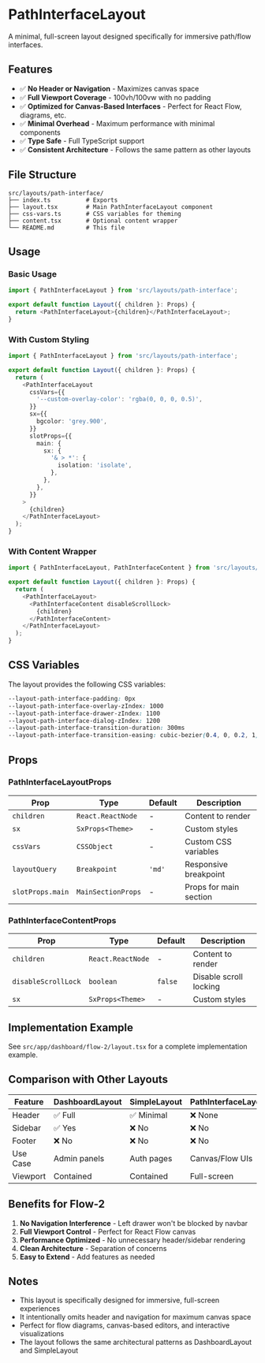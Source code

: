 # PathInterfaceLayout

A minimal, full-screen layout designed specifically for immersive path/flow interfaces.

## Features

- ✅ **No Header or Navigation** - Maximizes canvas space
- ✅ **Full Viewport Coverage** - 100vh/100vw with no padding
- ✅ **Optimized for Canvas-Based Interfaces** - Perfect for React Flow, diagrams, etc.
- ✅ **Minimal Overhead** - Maximum performance with minimal components
- ✅ **Type Safe** - Full TypeScript support
- ✅ **Consistent Architecture** - Follows the same pattern as other layouts

## File Structure

```
src/layouts/path-interface/
├── index.ts          # Exports
├── layout.tsx        # Main PathInterfaceLayout component
├── css-vars.ts       # CSS variables for theming
├── content.tsx       # Optional content wrapper
└── README.md         # This file
```

## Usage

### Basic Usage

```typescript
import { PathInterfaceLayout } from 'src/layouts/path-interface';

export default function Layout({ children }: Props) {
  return <PathInterfaceLayout>{children}</PathInterfaceLayout>;
}
```

### With Custom Styling

```typescript
import { PathInterfaceLayout } from 'src/layouts/path-interface';

export default function Layout({ children }: Props) {
  return (
    <PathInterfaceLayout
      cssVars={{
        '--custom-overlay-color': 'rgba(0, 0, 0, 0.5)',
      }}
      sx={{
        bgcolor: 'grey.900',
      }}
      slotProps={{
        main: {
          sx: {
            '& > *': {
              isolation: 'isolate',
            },
          },
        },
      }}
    >
      {children}
    </PathInterfaceLayout>
  );
}
```

### With Content Wrapper

```typescript
import { PathInterfaceLayout, PathInterfaceContent } from 'src/layouts/path-interface';

export default function Layout({ children }: Props) {
  return (
    <PathInterfaceLayout>
      <PathInterfaceContent disableScrollLock>
        {children}
      </PathInterfaceContent>
    </PathInterfaceLayout>
  );
}
```

## CSS Variables

The layout provides the following CSS variables:

```css
--layout-path-interface-padding: 0px
--layout-path-interface-overlay-zIndex: 1000
--layout-path-interface-drawer-zIndex: 1100
--layout-path-interface-dialog-zIndex: 1200
--layout-path-interface-transition-duration: 300ms
--layout-path-interface-transition-easing: cubic-bezier(0.4, 0, 0.2, 1)
```

## Props

### PathInterfaceLayoutProps

| Prop | Type | Default | Description |
|------|------|---------|-------------|
| `children` | `React.ReactNode` | - | Content to render |
| `sx` | `SxProps<Theme>` | - | Custom styles |
| `cssVars` | `CSSObject` | - | Custom CSS variables |
| `layoutQuery` | `Breakpoint` | `'md'` | Responsive breakpoint |
| `slotProps.main` | `MainSectionProps` | - | Props for main section |

### PathInterfaceContentProps

| Prop | Type | Default | Description |
|------|------|---------|-------------|
| `children` | `React.ReactNode` | - | Content to render |
| `disableScrollLock` | `boolean` | `false` | Disable scroll locking |
| `sx` | `SxProps<Theme>` | - | Custom styles |

## Implementation Example

See `src/app/dashboard/flow-2/layout.tsx` for a complete implementation example.

## Comparison with Other Layouts

| Feature | DashboardLayout | SimpleLayout | PathInterfaceLayout |
|---------|----------------|--------------|---------------------|
| Header | ✅ Full | ✅ Minimal | ❌ None |
| Sidebar | ✅ Yes | ❌ No | ❌ No |
| Footer | ❌ No | ❌ No | ❌ No |
| Use Case | Admin panels | Auth pages | Canvas/Flow UIs |
| Viewport | Contained | Contained | Full-screen |

## Benefits for Flow-2

1. **No Navigation Interference** - Left drawer won't be blocked by navbar
2. **Full Viewport Control** - Perfect for React Flow canvas
3. **Performance Optimized** - No unnecessary header/sidebar rendering
4. **Clean Architecture** - Separation of concerns
5. **Easy to Extend** - Add features as needed

## Notes

- This layout is specifically designed for immersive, full-screen experiences
- It intentionally omits header and navigation for maximum canvas space
- Perfect for flow diagrams, canvas-based editors, and interactive visualizations
- The layout follows the same architectural patterns as DashboardLayout and SimpleLayout

